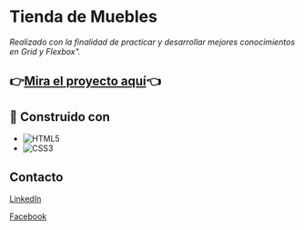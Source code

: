 ﻿# Tienda de Muebles

_Realizado con la finalidad de practicar y desarrollar mejores conocimientos en Grid y Flexbox"._


##  👉[Mira el proyecto aquí](https://sldmdamian.github.io/tienda-de-muebles/)👈

## 🔧 Construido con 

* ![HTML5](https://img.shields.io/badge/html5-%23E34F26.svg?style=for-the-badge&logo=html5&logoColor=white)
* ![CSS3](https://img.shields.io/badge/css3-%231572B6.svg?style=for-the-badge&logo=css3&logoColor=white)

## Contacto

<a href="https://www.linkedin.com/in/gabriel-damian-freelance/" target="blank_">LinkedIn</a>

<a href="https://www.facebook.com/DevIncSide/" target="blank_">Facebook</a>
